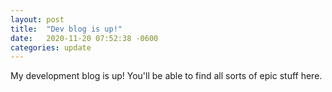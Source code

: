 ```yaml
---
layout: post
title:  "Dev blog is up!"
date:   2020-11-20 07:52:38 -0600
categories: update
---
```

My development blog is up! You'll be able to find all sorts of epic stuff here.